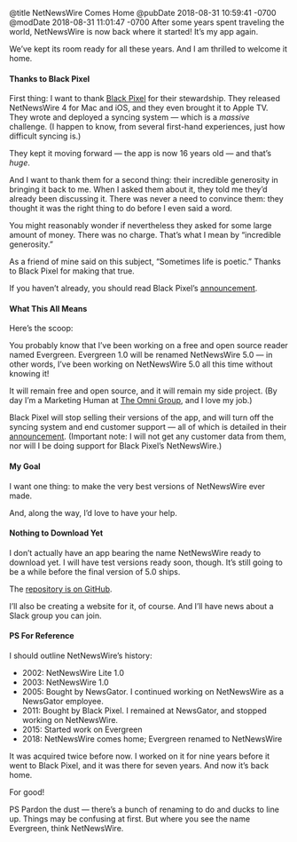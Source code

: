 @title NetNewsWire Comes Home
@pubDate 2018-08-31 10:59:41 -0700
@modDate 2018-08-31 11:01:47 -0700
After some years spent traveling the world, NetNewsWire is now back where it started! It’s my app again.

We’ve kept its room ready for all these years. And I am thrilled to welcome it home.

#### Thanks to Black Pixel

First thing: I want to thank [Black Pixel](https://blackpixel.com/) for their stewardship. They released NetNewsWire 4 for Mac and iOS, and they even brought it to Apple TV. They wrote and deployed a syncing system — which is a *massive* challenge. (I happen to know, from several first-hand experiences, just how difficult syncing is.)

They kept it moving forward — the app is now 16 years old — and that’s *huge*.

And I want to thank them for a second thing: their incredible generosity in bringing it back to me. When I asked them about it, they told me they’d already been discussing it. There was never a need to convince them: they thought it was the right thing to do before I even said a word.

You might reasonably wonder if nevertheless they asked for some large amount of money. There was no charge. That’s what I mean by “incredible generosity.”

As a friend of mine said on this subject, “Sometimes life is poetic.” Thanks to Black Pixel for making that true.

If you haven’t already, you should read Black Pixel’s [announcement](https://medium.com/bpxl-craft/the-future-of-netnewswire-8fc999387a8a).

#### What This All Means

Here’s the scoop:

You probably know that I’ve been working on a free and open source reader named Evergreen. Evergreen 1.0 will be renamed NetNewsWire 5.0 — in other words, I’ve been working on NetNewsWire 5.0 all this time without knowing it!

It will remain free and open source, and it will remain my side project. (By day I’m a Marketing Human at [The Omni Group](https://www.omnigroup.com/), and I love my job.)

Black Pixel will stop selling their versions of the app, and will turn off the syncing system and end customer support — all of which is detailed in their [announcement](https://medium.com/bpxl-craft/the-future-of-netnewswire-8fc999387a8a). (Important note: I will not get any customer data from them, nor will I be doing support for Black Pixel’s NetNewsWire.)

#### My Goal

I want one thing: to make the very best versions of NetNewsWire ever made.

And, along the way, I’d love to have your help.

#### Nothing to Download Yet

I don’t actually have an app bearing the name NetNewsWire ready to download yet. I will have test versions ready soon, though. It’s still going to be a while before the final version of 5.0 ships.

The [repository is on GitHub](https://github.com/brentsimmons/NetNewsWire).

I’ll also be creating a website for it, of course. And I’ll have news about a Slack group you can join.

#### PS For Reference

I should outline NetNewsWire’s history:

* 2002: NetNewsWire Lite 1.0
* 2003: NetNewsWire 1.0
* 2005: Bought by NewsGator. I continued working on NetNewsWire as a NewsGator employee.
* 2011: Bought by Black Pixel. I remained at NewsGator, and stopped working on NetNewsWire.
* 2015: Started work on Evergreen
* 2018: NetNewsWire comes home; Evergreen renamed to NetNewsWire

It was acquired twice before now. I worked on it for nine years before it went to Black Pixel, and it was there for seven years. And now it’s back home.

For good!

PS Pardon the dust — there’s a bunch of renaming to do and ducks to line up. Things may be confusing at first. But where you see the name Evergreen, think NetNewsWire.
